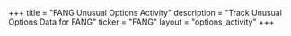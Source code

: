 +++
title = "FANG Unusual Options Activity"
description = "Track Unusual Options Data for FANG"
ticker = "FANG"
layout = "options_activity"
+++


